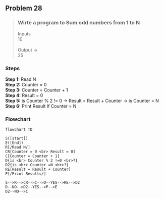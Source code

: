 ## Problem 28

>### Wirte a program to Sum odd numbers from 1 to N
> Inputs <br>
> 10<br>
> <br>
> Output -> <br>
> 25<br>

### Steps

**Step 1:** Read N <br>
**Step 2:**	Counter = 0<br>
**Step 3:**	Counter = Counter + 1<br>
**Step 4:**	Result = 0<br>
**Step 5:**	is Counter % 2 != 0 -> Result = Result + Counter -> is Counter = N <br>
**Step 6:**	Print Result If Counter = N <br>

### Flowchart

```mermaid
flowchart TD

S([start])
E([End])
R[/Read N/]
CR[Counter = 0 <br> Result = 0]
C[Counter = Counter + 1]
D{is <br> Counter % 2 !=0 <br>?}
D2{is <br> Counter =N <br>?}
RE[Result = Result + Counter]
P[/Print Results/]

S-->R-->CR-->C-->D--YES-->RE-->D2
D--NO-->D2--YES-->P-->E
D2--NO-->C

```
